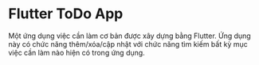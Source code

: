 # Flutter ToDo App

Một ứng dụng việc cần làm cơ bản được xây dựng bằng Flutter. Ứng dụng này có chức năng thêm/xóa/cập nhật với chức năng tìm kiếm bất kỳ mục việc cần làm nào hiện có trong ứng dụng.
